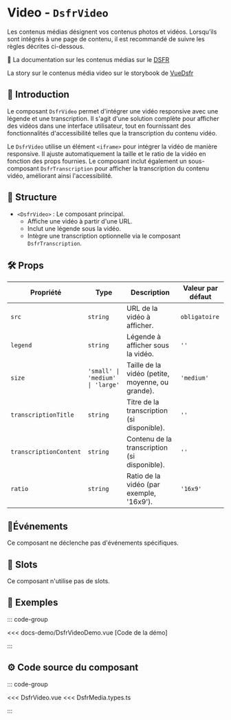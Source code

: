 # Video - `DsfrVideo`

Les contenus médias désignent vos contenus photos et vidéos. Lorsqu’ils sont intégrés à une page de contenu, il est recommandé de suivre les règles décrites ci-dessous.

🏅 La documentation sur les contenus médias sur le [DSFR](https://www.systeme-de-design.gouv.fr/version-courante/fr/composants/contenus-medias)

<VIcon name="vi-file-type-storybook" /> La story sur le contenus média video sur le storybook de [VueDsfr](https://storybook.vue-ds.fr/?path=/docs/composants-dsfrvideo--docs)

## 🌟 Introduction

Le composant `DsfrVideo` permet d'intégrer une vidéo responsive avec une légende et une transcription. Il s'agit d'une solution complète pour afficher des vidéos dans une interface utilisateur, tout en fournissant des fonctionnalités d'accessibilité telles que la transcription du contenu vidéo.

Le `DsfrVideo` utilise un élément `<iframe>` pour intégrer la vidéo de manière responsive. Il ajuste automatiquement la taille et le ratio de la vidéo en fonction des props fournies. Le composant inclut également un sous-composant `DsfrTranscription` pour afficher la transcription du contenu vidéo, améliorant ainsi l'accessibilité.

## 📐 Structure

- `<DsfrVideo>` : Le composant principal.
  - Affiche une vidéo à partir d'une URL.
  - Inclut une légende sous la vidéo.
  - Intègre une transcription optionnelle via le composant `DsfrTranscription`.

## 🛠️ Props

| Propriété              | Type     | Description                                                              | Valeur par défaut |
|------------------------|----------|--------------------------------------------------------------------------|-------------------|
| `src`                  | `string` | URL de la vidéo à afficher.                                              | `obligatoire`     |
| `legend`               | `string` | Légende à afficher sous la vidéo.                                        | `''`              |
| `size`                 | `'small' \| 'medium' \| 'large'` | Taille de la vidéo (petite, moyenne, ou grande).                          | `'medium'`        |
| `transcriptionTitle`   | `string` | Titre de la transcription (si disponible).                               | `''`              |
| `transcriptionContent` | `string` | Contenu de la transcription (si disponible).                             | `''`              |
| `ratio`                | `string` | Ratio de la vidéo (par exemple, '16x9').                                 | `'16x9'`          |

## 📡Événements

Ce composant ne déclenche pas d'événements spécifiques.

## 🧩 Slots

Ce composant n'utilise pas de slots.

## 📝 Exemples

::: code-group

<Story data-title="Démo" min-h="400px">
  <DsfrVideoDemo />
</Story>

<<< docs-demo/DsfrVideoDemo.vue [Code de la démo]

:::

## ⚙️ Code source du composant

::: code-group

<<< DsfrVideo.vue
<<< DsfrMedia.types.ts

:::

<script setup lang="ts">
import DsfrVideoDemo from './docs-demo/DsfrVideoDemo.vue'
</script>
